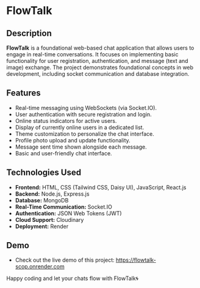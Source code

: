 # FlowTalk

## Description
**FlowTalk** is a foundational web-based chat application that allows users to engage in real-time conversations. It focuses on implementing basic functionality for user registration, authentication, and message (text and image) exchange. The project demonstrates foundational concepts in web development, including socket communication and database integration.

## Features
- Real-time messaging using WebSockets (via Socket.IO).
- User authentication with secure registration and login.
- Online status indicators for active users.
- Display of currently online users in a dedicated list.
- Theme customization to personalize the chat interface.
- Profile photo upload and update functionality.
- Message sent time shown alongside each message.
- Basic and user-friendly chat interface.

## Technologies Used
- **Frontend:** HTML, CSS (Tailwind CSS, Daisy UI), JavaScript, React.js
- **Backend:** Node.js, Express.js  
- **Database:** MongoDB  
- **Real-Time Communication:** Socket.IO  
- **Authentication:** JSON Web Tokens (JWT)
- **Cloud Support:** Cloudinary
- **Deployment:** Render

## Demo
- Check out the live demo of this project: https://flowtalk-scop.onrender.com

Happy coding and let your chats flow with FlowTalk🌀
